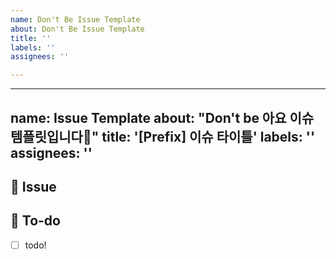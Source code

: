 ```yaml
---
name: Don't Be Issue Template
about: Don't Be Issue Template
title: ''
labels: ''
assignees: ''

---
```


---
name: Issue Template
about: "Don't be 아요 이슈 템플릿입니다👻"
title: '[Prefix] 이슈 타이틀'
labels: ''
assignees: ''
---

## 👻 Issue
<!-- 이슈에 대해 간략하게 설명해주세요 -->

## 📝 To-do
<!-- 진행할 작업에 대해 적어주세요 -->
- [ ] todo!
